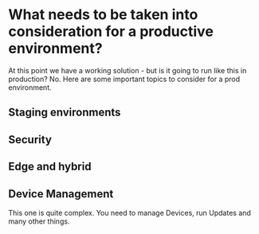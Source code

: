 # What needs to be taken into consideration for a productive environment?

At this point we have a working solution - but is it going to run like this in production? No. Here are some important topics to consider for a prod environment.

## Staging environments

## Security

## Edge and hybrid

## Device Management

This one is quite complex. You need to manage Devices, run Updates and many other things.